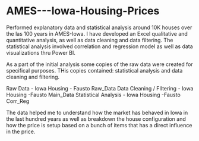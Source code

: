 # AMES---Iowa-Housing-Prices
Performed explanatory data and statistical analysis around 10K houses over the las 100 years in AMES-Iowa. I have developed an Excel qualitative and quantitative analysis, as well as data cleaning and data filtering. The statistical analysis involved correlation and regression model as well as data visualizations thru Power BI.

As a part of the initial analysis some copies of the raw data were created for specifical purposes. THis copies contained: statistical analysis and data cleaning and filtering.

Raw Data - Iowa Housing - Fausto Raw_Data
Data Cleaning / FIltering - Iowa Housing -Fausto Main_Data
Statistical Analysis  - Iowa Housing -Fausto Corr_Reg


The data helped me to understand how the market has behaved in Iowa in the last hundred years as well as breakdown the house configuration and how the price is setup based on a bunch of items that has a direct influence in the price.

